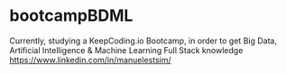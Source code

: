 # bootcampBDML
Currently, studying a KeepCoding.io Bootcamp, in order to get Big Data, Artificial Intelligence & Machine Learning Full Stack knowledge
https://www.linkedin.com/in/manuelestsim/
